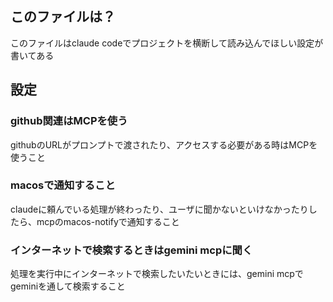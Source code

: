 ## このファイルは？
このファイルはclaude codeでプロジェクトを横断して読み込んでほしい設定が書いてある

## 設定
### github関連はMCPを使う
githubのURLがプロンプトで渡されたり、アクセスする必要がある時はMCPを使うこと
### macosで通知すること
claudeに頼んでいる処理が終わったり、ユーザに聞かないといけなかったりしたら、mcpのmacos-notifyで通知すること


### インターネットで検索するときはgemini mcpに聞く
処理を実行中にインターネットで検索したいたいときには、gemini mcpでgeminiを通して検索すること


